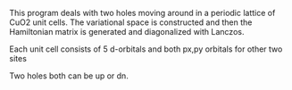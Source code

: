 This program deals with two holes moving around in a periodic lattice of CuO2 unit cells. The variational space is constructed and then the Hamiltonian matrix is generated and diagonalized with Lanczos.

Each unit cell consists of 5 d-orbitals and both px,py orbitals for other two sites

Two holes both can be up or dn. 
